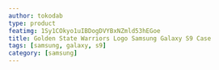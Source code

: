 ```yaml
---
author: tokodab
type: product
featimg: 1Sy1COkyo1uIBDogDVYBxNZmld53hEGoe
title: Golden State Warriors Logo Samsung Galaxy S9 Case
tags: [samsung, galaxy, s9]
category: [samsung]
---
```

